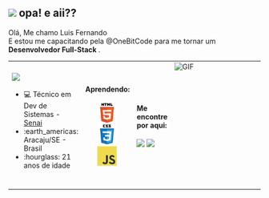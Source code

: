<h2> <img src="https://media.giphy.com/media/uBdraueIvlv0cX1C00/giphy.gif" height="60"> opa! e aii??  </h2>
<p>Olá, Me chamo Luis Fernando<br/>E estou me capacitando pela @OneBitCode para me tornar um <b>Desenvolvedor Full-Stack </b>.</p>
<table> <tr>
                 <td>
                            <img src="https://media.giphy.com/media/xU0iLb3NZpsWF9Ac8y/giphy.gif" height="40">
                    <ul>
                           <li>💻 Técnico em Dev de Sistemas - <a href="http://www.se.senai.br">Senai</a> </li>
                        <li>:earth_americas: Aracaju/SE - Brasil</li>
                       <li>:hourglass: 21 anos de idade</li>
                   </ul>
                 </td>
                 <td>
                         <h4>  Aprendendo: </h4>
                   <ul>
                      <img align= "botton" src="https://raw.githubusercontent.com/devicons/devicon/master/icons/html5/html5-original-wordmark.svg" alt="html5" width="40" height="40"/><img align= "botton" src="https://raw.githubusercontent.com/devicons/devicon/master/icons/css3/css3-original-wordmark.svg" alt="css3" width="40" height="40"/><img align= "botton" src="https://raw.githubusercontent.com/devicons/devicon/master/icons/javascript/javascript-original.svg" alt="javascript" width="40" height="40"/>
                   </ul>
                </td>
                <td>
                     <h4>Me encontre por aqui: </h4>
                    
  <a href="https://www.instagram.com/lu_moura.dev/" target ="_blank"><img src="https://img.shields.io/badge/Instagram-E4405F?style=for-the-badge&logo=instagram&logoColor=white" target ="_blank"></a>
    <a href="https://www.linkedin.com/in/luis-fernando-835154203/" target="_blank"> <img src="https://img.shields.io/badge/LinkedIn-0077B5?style=for-the-badge&logo=linkedin&logoColor=white" target="_blank"></a>
                 </td>
                 <td>
                     <img align="left" alt="GIF" src="https://i.pinimg.com/originals/e4/26/70/e426702edf874b181aced1e2fa5c6cde.gif" width="600px" height="250px"/>
                 </td>
</tr></table>
